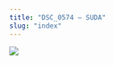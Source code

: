 ```yaml
---
title: "DSC_0574 – SUDA"
slug: "index"
---
```


[![](/wp-content/2015/05/DSC_0574-300x201.jpg)](/wp-content/2015/05/DSC_0574.jpg)